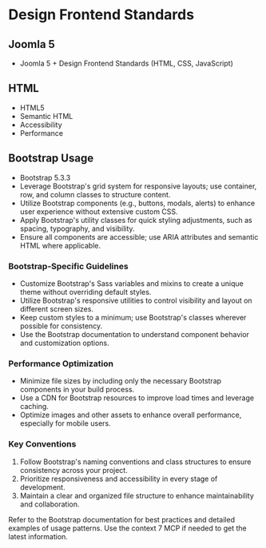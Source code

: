 # Design Frontend Standards

## Joomla 5
- Joomla 5 + Design Frontend Standards (HTML, CSS, JavaScript)

## HTML
- HTML5
- Semantic HTML
- Accessibility
- Performance

## Bootstrap Usage
- Bootstrap 5.3.3
- Leverage Bootstrap's grid system for responsive layouts; use container, row, and column classes to structure content.
- Utilize Bootstrap components (e.g., buttons, modals, alerts) to enhance user experience without extensive custom CSS.
- Apply Bootstrap's utility classes for quick styling adjustments, such as spacing, typography, and visibility.
- Ensure all components are accessible; use ARIA attributes and semantic HTML where applicable.

### Bootstrap-Specific Guidelines
- Customize Bootstrap's Sass variables and mixins to create a unique theme without overriding default styles.
- Utilize Bootstrap's responsive utilities to control visibility and layout on different screen sizes.
- Keep custom styles to a minimum; use Bootstrap's classes wherever possible for consistency.
- Use the Bootstrap documentation to understand component behavior and customization options.

### Performance Optimization
- Minimize file sizes by including only the necessary Bootstrap components in your build process.
- Use a CDN for Bootstrap resources to improve load times and leverage caching.
- Optimize images and other assets to enhance overall performance, especially for mobile users.

### Key Conventions
1. Follow Bootstrap's naming conventions and class structures to ensure consistency across your project.
2. Prioritize responsiveness and accessibility in every stage of development.
3. Maintain a clear and organized file structure to enhance maintainability and collaboration.

Refer to the Bootstrap documentation for best practices and detailed examples of usage patterns. Use the context 7 MCP if needed to get the latest information.
